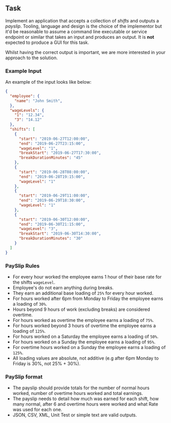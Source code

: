 ## Task

Implement an application that accepts a collection of _shifts_ and outputs a _payslip_. Tooling, language and design is the choice of the implementor but it'd be reasonable to assume a command line executable or service endpoint or similar that takes an input and produces an output. It is **not** expected to produce a GUI for this task.

Whilst having the correct output is important, we are more interested in your approach to the solution.

### Example Input

An example of the input looks like below:

```json
{
  "employee": {
    "name": "John Smith",
  },
  "wageLevels": {
    "1": "12.34",
    "3": "14.12"
  },
  "shifts": [
    {
      "start": "2019-06-27T12:00:00",
      "end": "2019-06-27T23:15:00",
      "wageLevel": "1",
      "breakStart": "2019-06-27T17:30:00",
      "breakDurationMinutes": "45"
    },
    {
      "start": "2019-06-28T08:00:00",
      "end": "2019-06-28T19:15:00",
      "wageLevel": "1"
    },
    {
      "start": "2019-06-29T11:00:00",
      "end": "2019-06-29T18:30:00",
      "wageLevel": "1"
    },
    {
      "start": "2019-06-30T12:00:00",
      "end": "2019-06-30T21:15:00",
      "wageLevel": "3",
      "breakStart": "2019-06-30T14:30:00",
      "breakDurationMinutes": "30"
    }
  ]
}
```

### PaySlip Rules

- For every hour worked the employee earns 1 hour of their base rate for the shifts `wageLevel`.
- Employee's do not earn anything during breaks.
- They earn an additional base loading of `25%` for every hour worked.
- For hours worked after 6pm from Monday to Friday the employee earns a loading of `30%`.
- Hours beyond 9 hours of work (excluding breaks) are considered overtime.
- For hours worked as overtime the employee earns a loading of `75%`.
- For hours worked beyond 3 hours of overtime the employee earns a loading of `125%`.
- For hours worked on a Saturday the employee earns a loading of `50%`.
- For hours worked on a Sunday the employee earns a loading of `95%`.
- For overtime hours worked on a Sunday the employee earns a loading of `125%`.
- All loading values are absolute, not additive (e.g after 6pm Monday to Friday is 30%, not 25% + 30%).

### PaySlip format

- The payslip should provide totals for the number of normal hours worked, number of overtime hours worked and total earnings.
- The payslip needs to detail how much was earned for each shift, how many normal, after 6 and overtime hours were worked and what Rate was used for each one.
- JSON, CSV, XML, Unit Test or simple text are valid outputs.
